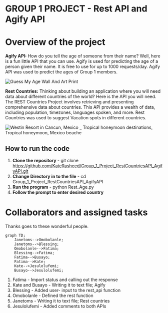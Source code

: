 # GROUP 1 PROJECT - Rest API and Agify API

# Overview of the project
**Agify API:**  How do you tell the age of someone from their name? Well, here is a fun little API that you can use. Agify is used for predicting the age of a person given their name. It is free to use for up to 1000 requests/day. Agify API was used to predict the ages of Group 1 members.

![Guess My Age Wall And Art Print](https://github.com/KateRasheed/Group_1_Project_RestCountriesAPI_AgifyAPI/assets/127479723/5e65f028-c289-4262-b2f9-520283eaa85f)

**Rest Countries:** Thinking about building an application where you will need data about different countries of the world? Here is the API you will need. The REST Countries Project involves retrieving and presenting comprehensive data about countries. This API provides a wealth of data, including population, timezones, languages spoken, and more. Rest Countries was used to suggest Vacation spots in different countries.

![Westin Resort in Cancun, Mexico _ Tropical honeymoon destinations, Tropical honeymoon, Mexico beache](https://github.com/KateRasheed/Group_1_Project_RestCountriesAPI_AgifyAPI/assets/127479723/a180288e-d767-4ee3-a43b-09f81242b81f)


## How to run the code 
1. **Clone the repository** - git clone https://github.com/KateRasheed/Group_1_Project_RestCountriesAPI_AgifyAPI.git
2. **Change Directory in to the file** - cd Group_1_Project_RestCountriesAPI_AgifyAPI
3. **Run the program** - python Rest_Age.py
4. **Follow the prompt to enter desired country**
   

# Collaborators and assigned tasks
Thanks goes to these wonderful people.


```mermaid
graph TD;
    Janetoms-->Omobolanle;
    Janetoms-->Blessing;
    Omobolanle-->Fatima;
    Blessing-->Fatima;
    Fatima-->Busayo;
    Fatima-->Kate;
    Kate-->Jesulolufemi;
    Busayo-->Jesulolufemi;
```

 
1. Fatima - Import status and calling out the response
2. Kate and Busayo - Writing it to text file; Agify
3. Blessing - Added user- input to the rest_api function
4. Omobolanle - Defined the rest function
5. Janetoms - Writing it to text file; Rest countries
6. Jesulolufemi - Added comments to both APIs
